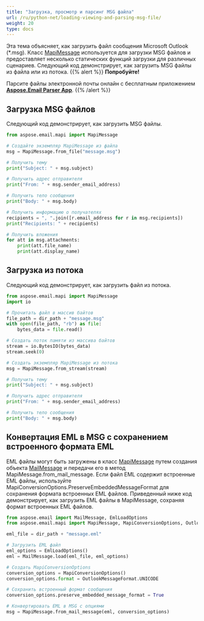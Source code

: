 ```yaml
---
title: "Загрузка, просмотр и парсинг MSG файла"
url: /ru/python-net/loading-viewing-and-parsing-msg-file/
weight: 20
type: docs
---
```



Эта тема объясняет, как загрузить файл сообщения Microsoft Outlook (*.msg). Класс [MapiMessage](https://reference.aspose.com/email/python-net/aspose.email.mapi/mapimessage/) используется для загрузки MSG файлов и предоставляет несколько статических функций загрузки для различных сценариев. Следующий код демонстрирует, как загрузить MSG файлы из файла или из потока.
{{% alert %}}
**Попробуйте!**

Парсите файлы электронной почты онлайн с бесплатным приложением [**Aspose.Email Parser App**](https://products.aspose.app/email/ru/parser).
{{% /alert %}}
## **Загрузка MSG файлов**
Следующий код демонстрирует, как загрузить MSG файлы.

```py
from aspose.email.mapi import MapiMessage

# Создайте экземпляр MapiMessage из файла
msg = MapiMessage.from_file("message.msg")

# Получить тему
print("Subject: " + msg.subject)

# Получить адрес отправителя
print("From: " + msg.sender_email_address)

# Получить тело сообщения
print("Body: " + msg.body)

# Получить информацию о получателях
recipients = ", ".join([r.email_address for r in msg.recipients])
print("Recipients: " + recipients)

# Получить вложения
for att in msg.attachments:
    print(att.file_name)
    print(att.display_name)
```
## **Загрузка из потока**
Следующий код демонстрирует, как загрузить файл из потока.

```py
from aspose.email.mapi import MapiMessage
import io

# Прочитать файл в массив байтов
file_path = dir_path + "message.msg"
with open(file_path, "rb") as file:
    bytes_data = file.read()

# Создать поток памяти из массива байтов
stream = io.BytesIO(bytes_data)
stream.seek(0)

# Создать экземпляр MapiMessage из потока
msg = MapiMessage.from_stream(stream)

# Получить тему
print("Subject: " + msg.subject)

# Получить адрес отправителя
print("From: " + msg.sender_email_address)

# Получить тело сообщения
print("Body: " + msg.body)
```

## **Конвертация EML в MSG с сохранением встроенного формата EML**
EML файлы могут быть загружены в класс [MapiMessage](https://reference.aspose.com/email/python-net/aspose.email.mapi/mapimessage/) путем создания объекта [MailMessage](https://reference.aspose.com/email/python-net/aspose.email/mailmessage/) и передачи его в метод MapiMessage.from_mail_message. Если файл EML содержит встроенные EML файлы, используйте MapiConversionOptions.PreserveEmbeddedMessageFormat для сохранения формата встроенных EML файлов. Приведенный ниже код демонстрирует, как загрузить EML файлы в MapiMessage, сохраняя формат встроенных EML файлов.

```py
from aspose.email import MailMessage, EmlLoadOptions
from aspose.email.mapi import MapiMessage, MapiConversionOptions, OutlookMessageFormat

eml_file = dir_path + "message.eml"

# Загрузить EML файл
eml_options = EmlLoadOptions()
eml = MailMessage.load(eml_file, eml_options)

# Создать MapiConversionOptions
conversion_options = MapiConversionOptions()
conversion_options.format = OutlookMessageFormat.UNICODE

# Сохранить встроенный формат сообщения
conversion_options.preserve_embedded_message_format = True

# Конвертировать EML в MSG с опциями
msg = MapiMessage.from_mail_message(eml, conversion_options)
```